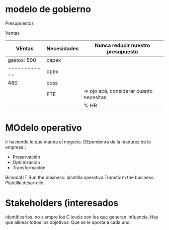 # modelo de gobierno

Presupuestos

Ventas  

| VEntas       | Necesidades | Nunca reducir nuestro presupuesto       |
| ------------ | ----------- | --------------------------------------- |
| gastos: 500  | capex       |                                         |
| ------------ | opex        |                                         |
| 480          | coss        |                                         |
|              | FTE         | => ojo acá, considerar cuanto necesitas |
|              |             | % HR                                    |
# MOdelo operativo

Ir haciendo lo que manda el negocio.
DEpendenrá de la madurez de la empresa.:

 - Preservación
 - Optimizacion
 - Transformación


Bimodal IT
Run the business: plantilla operativa
Transform the business: Plantilla desarrollo.

# Stakeholders (interesados

identificarlos. no siempre los C levels son los que generan influencia.
Hay que alinear todos los objetivos.
Que se le aporta a cada uno.